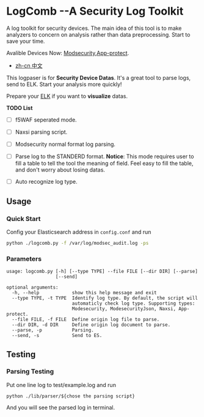 # LogComb --A Security Log Toolkit

A log toolkit for security devices. The main idea of this tool is to make analyzers to concern on analysis rather than data preprocessing. Start to save your time.

Avalible Devices Now: [Modsecurity](https://github.com/SpiderLabs/ModSecurity),[App-protect](https://docs.nginx.com/nginx-app-protect/admin-guide/).

- [zh-cn 中文](zh-cn/README.md)

This logpaser is for  **Security Device Datas**. It's a great tool to parse logs, send to ELK. Start your analysis more quickly!

Prepare your [ELK](https://elk-docker.readthedocs.io/) if you want to **visualize** datas.

**TODO List**

- [ ] f5WAF seperated mode.
- [ ] Naxsi parsing script.
- [ ] Modsecurity normal format log parsing.
- [ ] Parse log to the STANDERD format. **Notice**: This mode requires user to fill a table to tell the tool the meaning of field. Feel easy to fill the table, and don't worry about losing datas.
- [ ] Auto recognize log type.



## Usage

### Quick Start

Config your Elasticsearch address in ``config.conf`` and run

```bash
python ./logcomb.py -f /var/log/modsec_audit.log -ps
```

### Parameters

```shell
usage: logcomb.py [-h] [--type TYPE] --file FILE [--dir DIR] [--parse]
                  [--send]

optional arguments:
  -h, --help            show this help message and exit
  --type TYPE, -t TYPE  Identify log type. By default, the script will
                        automaticly check log type. Supporting types:
                        Modesecurity, ModesecurityJson, Naxsi, App-protect.
  --file FILE, -f FILE  Define origin log file to parse.
  --dir DIR, -d DIR     Define origin log document to parse.
  --parse, -p           Parsing.
  --send, -s            Send to ES.
```





## Testing

### Parsing Testing

Put one line log to test/example.log and run

```
python ./lib/parser/${chose the parsing script}
```

And you will see the parsed log in terminal.


